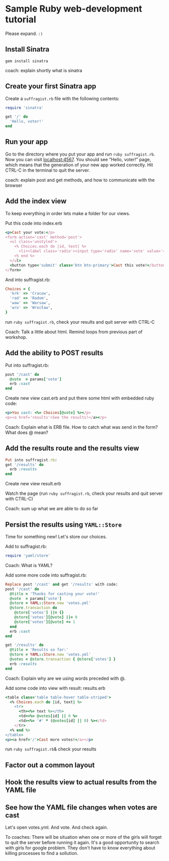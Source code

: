 # Sample Ruby web-development tutorial

Please expand. `:)`

## Install Sinatra

`gem install sinatra`

coach: explain shortly what is sinatra

## Create your first Sinatra app

Create a `suffragist.rb` file with the following contents:

```Ruby
require 'sinatra'

get '/' do
  'Hello, voter!'
end
```

## Run your app

Go to the directory where you put your app and run `ruby suffragist.rb`. Now you can visit [localhost:4567](http://localhost:4567).
You should see “Hello, voter!” page, which means that the generation of your new app worked correctly.
Hit CTRL-C in the terminal to quit the server.

coach: explain post and get methods, and how to communicate with the browser


## Add the index view
To keep everything in order lets make a folder for our views.

Put this code into index.erb
```Ruby
<p>Cast your vote:</p>
<form action='cast' method='post'>
  <ul class='unstyled'>
    <% Choices.each do |id, text| %>
      <li><label class='radio'><input type='radio' name='vote' value='<%= id %>' id='vote_<%= id %>' /> <%= text %></label></li>
    <% end %>
  </ul>
  <button type='submit' class='btn btn-primary'>Cast this vote!</button>
</form>
```
And into suffragist.rb:

```Ruby
Choices = {
  'krk' => 'Cracow',
  'rad' => 'Radom',
  'waw' => 'Warsaw',
  'wro' => 'Wrocław',
}
```

run `ruby suffragist.rb`, check your results and quit server with CTRL-C

Coach: Talk a little about html. Remind loops from previous part of workshop.

## Add the ability to POST results

Put into suffragist.rb:
```Ruby
post '/cast' do
  @vote  = params['vote']
  erb :cast
end
```

Create new view cast.erb and put there some html with embedded ruby code:
```Ruby
<p>You cast: <%= Choices[@vote] %></p>
<p><a href='results'>See the results!</a></p>
```

Coach: Explain what is ERB file.  How to catch what was send in the form? What does @ mean?

## Add the results route and the results view
```Ruby
Put into suffragist.rb:
get '/results' do
  erb :results
end
```

Create new view result.erb

Watch the page (run `ruby suffragist.rb`, check your results and quit server with CTRL-C)

Coach: sum up what we are able to do so far

## Persist the results using `YAML::Store`
Time for something new! Let's store our choices.

Add to suffragist.rb:
```Ruby
require 'yaml/store'
```

Coach: What is YAML?

Add some more code into suffragist.rb:
```Ruby
Replace post '/cast' and get '/results' with code:
post '/cast' do
  @title = 'Thanks for casting your vote!'
  @vote  = params['vote']
  @store = YAML::Store.new 'votes.yml'
  @store.transaction do
    @store['votes'] ||= {}
    @store['votes'][@vote] ||= 0
    @store['votes'][@vote] += 1
  end
  erb :cast
end
```
```Ruby
get '/results' do
  @title = 'Results so far:'
  @store = YAML::Store.new 'votes.yml'
  @votes = @store.transaction { @store['votes'] }
  erb :results
end
```

Coach: Explain why are we using words preceded with @.

Add some code into view with result:
results.erb
```Ruby
<table class='table table-hover table-striped'>
  <% Choices.each do |id, text| %>
    <tr>
      <th><%= text %></th>
      <td><%= @votes[id] || 0 %>
      <td><%= '#' * (@votes[id] || 0) %></td>
    </tr>
  <% end %>
</table>
<p><a href='/'>Cast more votes!</a></p>
```

run `ruby suffragist.rb`& check your results

## Factor out a common layout

## Hook the results view to actual results from the YAML file

## See how the YAML file changes when votes are cast
 Let's open votes.yml. And vote. And check again.


To coaches: There will be situation when one or more of the girls will forget to quit the server before running it again. It's a good opportunity to search with girls for google problem. They don't have to know everything about killing processes to find a sollution.
